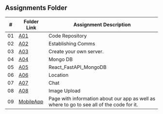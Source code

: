 ##  Assignments Folder

|   #   | Folder Link | Assignment Description                                          |
| :---: | ----------- | ----------------------------------------------------------      |
| 01    | [A01](https://github.com/bglawson1001/4443-MobileApps-Lawson/tree/main/Assignments/Code%20Repository) | Code Repository
| 02    | [A02](https://github.com/bglawson1001/4443-MobileApps-Lawson/tree/main/Assignments/Establishing%20Comms) | Establishing Comms
| 03    | [A03](https://github.com/bglawson1001/4443-MobileApps-Lawson/tree/main/Assignments/A04) | Create your own server.
| 04    | [A04](https://github.com/bglawson1001/4443-MobileApps-Lawson/tree/main/Assignments/Mongo%20DB) | Mongo DB
| 05    | [A05](https://github.com/bglawson1001/4443-MobileApps-Lawson/tree/main/Assignments/A05) | React_FastAPI_MongoDB
| 06    | [A06](https://github.com/bglawson1001/4443-MobileApps-Lawson/tree/main/Assignments/A06) | Location
| 07    | [A07](https://github.com/bglawson1001/4443-MobileApps-Lawson/tree/main/Assignments/A07) | Chat
| 08    | [A08](https://github.com/bglawson1001/4443-MobileApps-Lawson/tree/main/Assignments/A08) | Image Upload 
| 09   | [MobileApp](https://github.com/bglawson1001/4443-MobileApps-Lawson/blob/main/Assignments/MobileApp/README.md) | Page with information about our app as well as where to go to see all of the code for it.









